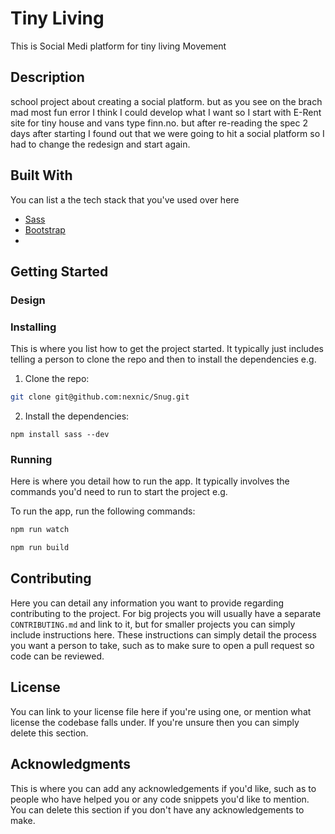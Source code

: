# Tiny Living 



This is Social Medi platform for tiny living Movement

## Description
school project about creating a social platform. but as you see on the brach mad most fun error I think I could develop what I want so I start with E-Rent site for tiny house and vans type finn.no. but after re-reading the spec 2 days after starting I found out that we were going to hit a social platform so I had to change the redesign and start again.



## Built With

You can list a the tech stack that you've used over here

- [Sass](https://sass-lang.com/)
- [Bootstrap](https://getbootstrap.com/)
- 

## Getting Started

### Design 


### Installing

This is where you list how to get the project started. It typically just includes telling a person to clone the repo and then to install the dependencies e.g.

1. Clone the repo:

```bash
git clone git@github.com:nexnic/Snug.git
```

2. Install the dependencies:

```
npm install sass --dev
```

### Running

Here is where you detail how to run the app. It typically involves the commands you'd need to run to start the project e.g.

To run the app, run the following commands:

```bash
npm run watch

npm run build 
```

## Contributing

Here you can detail any information you want to provide regarding contributing to the project. For big projects you will usually have a separate `CONTRIBUTING.md` and link to it, but for smaller projects you can simply include instructions here. These instructions can simply detail the process you want a person to take, such as to make sure to open a pull request so code can be reviewed.



## License

You can link to your license file here if you're using one, or mention what license the codebase falls under. If you're unsure then you can simply delete this section.

## Acknowledgments

This is where you can add any acknowledgements if you'd like, such as to people who have helped you or any code snippets you'd like to mention. You can delete this section if you don't have any acknowledgements to make.